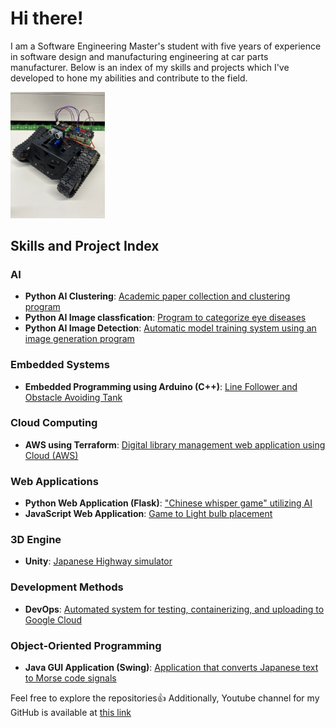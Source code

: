 # Hi there!

I am a Software Engineering Master's student with five years of experience in software design and manufacturing engineering at car parts manufacturer. Below is an index of my skills and projects which I've developed to hone my abilities and contribute to the field.

<img src="https://raw.githubusercontent.com/Tamago55/Line-Follower-Obstacle-Avoiding/main/pic/tank.JPG" width="30%" alt="Tank Image">

## Skills and Project Index

### AI
- **Python AI Clustering**: [Academic paper collection and clustering program](https://github.com/Tamago55/AI-PaperMiner)
- **Python AI Image classfication**: [Program to categorize eye diseases](https://github.com/Tamago55/AI-Image-Classfication-of-Eye-Disease)
- **Python AI Image Detection**: [Automatic model training system using an image generation program](https://github.com/Tamago55/Automatic-model-training-with-Image-generation)

### Embedded Systems
- **Embedded Programming using Arduino (C++)**: [Line Follower and Obstacle Avoiding Tank](https://github.com/Tamago55/Line-Follower-Obstacle-Avoiding)

### Cloud Computing
- **AWS using Terraform**: [Digital library management web application using Cloud (AWS)](https://github.com/Tamago55/Digital-Library-Management)

### Web Applications
- **Python Web Application (Flask)**: ["Chinese whisper game" utilizing AI](https://github.com/Tamago55/ChineseWhispersDL)
- **JavaScript Web Application**: [Game to Light bulb placement](https://github.com/Tamago55/Lightbulb-placement)

### 3D Engine
- **Unity**: [Japanese Highway simulator](https://github.com/Tamago55/Highway-Simulator-using-Unity)

### Development Methods
- **DevOps**: [Automated system for testing, containerizing, and uploading to Google Cloud](https://github.com/Tamago55/DevOps_uni) 

### Object-Oriented Programming
- **Java GUI Application (Swing)**: [Application that converts Japanese text to Morse code signals](https://github.com/Tamago55/Aishiteru-Signal)

Feel free to explore the repositories👍
Additionally, Youtube channel for my GitHub is available at [this link](https://www.youtube.com/channel/UCdKYKAVe63WNgnUOzRXKnJQ)

<!--
**Tamago55/Tamago55** is a ✨ _special_ ✨ repository because its `README.md` (this file) appears on your GitHub profile.

Here are some ideas to get you started:

- 🔭 I’m currently working on ...
- 🌱 I’m currently learning ...
- 👯 I’m looking to collaborate on ...
- 🤔 I’m looking for help with ...
- 💬 Ask me about ...
- 📫 How to reach me: ...
- 😄 Pronouns: ...
- ⚡ Fun fact: ...
-->
